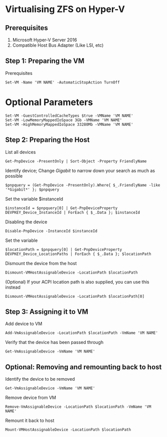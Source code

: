 # Virtualising ZFS on Hyper-V

## Prerequisites
1. Microsoft Hyper-V Server 2016
2. Compatible Host Bus Adapter (Like LSI, etc)

## Step 1: Preparing the VM

Prerequisites
```shell
Set-VM -Name 'VM NAME' -AutomaticStopAction TurnOff
```

# Optional Parameters
```shell
Set-VM -GuestControlledCacheTypes $true -VMName 'VM NAME'
Set-VM -LowMemoryMappedIoSpace 3Gb -VMName 'VM NAME'
Set-VM -HighMemoryMappedIoSpace 33280Mb -VMName 'VM NAME'
```

## Step 2: Preparing the Host

List all devices
```shell
Get-PnpDevice -PresentOnly | Sort-Object -Property FriendlyName
```

Identify device; Change *Gigabit* to narrow down your search as much as possible
```shell
$pnpquery = (Get-PnpDevice -PresentOnly).Where{ $_.FriendlyName -like '*Gigabit*' }; $pnpquery
```

Set the variable $instanceId
```shell
$instanceId = $pnpquery[0] | Get-PnpDeviceProperty DEVPKEY_Device_InstanceId | ForEach { $_.Data }; $instanceId
```

Disabling the device
```shell
Disable-PnpDevice -InstanceId $instanceId
```

Set the variable
```shell
$locationPath = $pnpquery[0] | Get-PnpDeviceProperty DEVPKEY_Device_LocationPaths | ForEach { $_.Data }; $locationPath
```

Dismount the device from the host
```shell
Dismount-VMHostAssignableDevice -LocationPath $locationPath
```

(Optional) If your ACPI location path is also supplied, you can use this instead
```shell
Dismount-VMHostAssignableDevice -LocationPath $locationPath[0]
```

## Step 3: Assigning it to VM

Add device to VM
```shell
Add-VmAssignableDevice -LocationPath $locationPath -VmName 'VM NAME'
```

Verify that the device has been passed through
```shell
Get-VmAssignableDevice -VmName 'VM NAME'
```

## Optional: Removing and remounting back to host

Identify the device to be removed
```shell
Get-VmAssignableDevice -VmName 'VM NAME'
```

Remove device from VM
```shell
Remove-VmAssignableDevice -LocationPath $locationPath -VmName 'VM NAME'
```

Remount it back to host
```shell
Mount-VMHostAssignableDevice -LocationPath $locationPath
```
